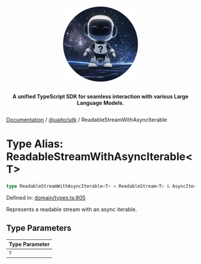 <div style="display:flex; flex-direction:column; align-items:center;">
<p align="center">
  <img src="../UAITO.png" alt="UAITO Logo" width="200"/>
</p>

<p align="center">
  <strong>A unified TypeScript SDK for seamless interaction with various Large Language Models.</strong>
</p>
</div>

[Documentation](README.md) / [@uaito/sdk](@uaito.sdk.md) / ReadableStreamWithAsyncIterable

# Type Alias: ReadableStreamWithAsyncIterable\<T\>

```ts
type ReadableStreamWithAsyncIterable<T> = ReadableStream<T> & AsyncIterable<T>;
```

Defined in: [domain/types.ts:805](https://github.com/elribonazo/uaito/blob/ab87da6190fe18ca789b112d80a001767ccf222e/packages/sdk/src/domain/types.ts#L805)

Represents a readable stream with an async iterable.

## Type Parameters

| Type Parameter |
| ------ |
| `T` |
